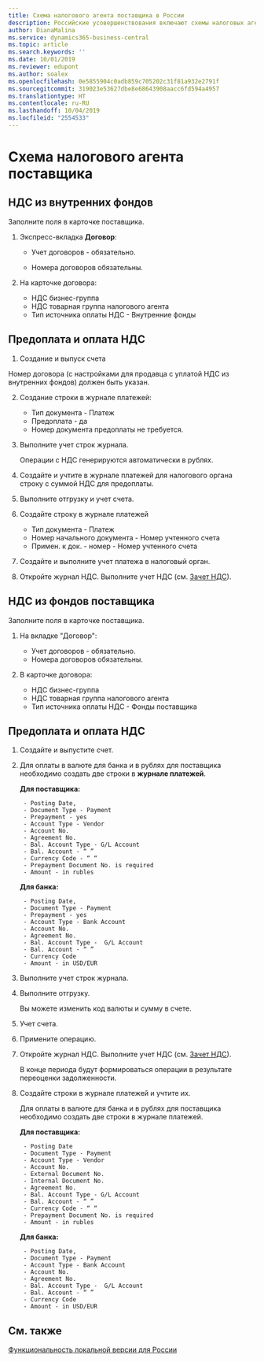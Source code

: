 ```yaml
---
title: Схема налогового агента поставщика в России
description: Российские усовершенствования включают схемы налоговых агентов поставщиков.
author: DianaMalina
ms.service: dynamics365-business-central
ms.topic: article
ms.search.keywords: ''
ms.date: 10/01/2019
ms.reviewer: edupont
ms.author: soalex
ms.openlocfilehash: 0e5855904c0adb859c705202c31f81a932e2791f
ms.sourcegitcommit: 319023e53627dbe8e68643908aacc6fd594a4957
ms.translationtype: HT
ms.contentlocale: ru-RU
ms.lasthandoff: 10/04/2019
ms.locfileid: "2554533"
---
```

# <a name="vendor-tax-agent-scheme"></a>Схема налогового агента поставщика

## <a name="vat-from-internal-funds"></a>НДС из внутренних фондов

Заполните поля в карточке поставщика.

1. Экспресс-вкладка **Договор**:

    - Учет договоров - обязательно.

    - Номера договоров обязательны.

2. На карточке договора:

    - НДС бизнес-группа
    - НДС товарная группа налогового агента
    - Тип источника оплаты НДС - Внутренние фонды

## <a name="prepayment-and-payment-vat"></a>Предоплата и оплата НДС

1. Создание и выпуск счета

Номер договора (с настройками для продавца с уплатой НДС из внутренних фондов) должен быть указан.

2. Создание строки в журнале платежей:

    - Тип документа - Платеж
    - Предоплата - да
    - Номер документа предоплаты не требуется.

3. Выполните учет строк журнала.

    Операции с НДС генерируются автоматически в рублях.

4. Создайте и учтите в журнале платежей для налогового органа строку с суммой НДС для предоплаты.

5. Выполните отгрузку и учет счета.

6. Создайте строку в журнале платежей

    - Тип документа - Платеж
    - Номер начального документа - Номер учтенного счета
    - Примен. к док. - номер - Номер учтенного счета

7. Создайте и выполните учет платежа в налоговый орган.
8. Откройте журнал НДС. Выполните учет НДС (см. [Зачет НДС](Settlement-VAT.md)).

## <a name="vat-from-vendor-funds"></a>НДС из фондов поставщика

Заполните поля в карточке поставщика.

1. На вкладке "Договор":

    - Учет договоров - обязательно.
    - Номера договоров обязательны.

2. В карточке договора:

    - НДС бизнес-группа
    - НДС товарная группа налогового агента
    - Тип источника оплаты НДС - Фонды поставщика

## <a name="prepayment-and-payment-vat"></a>Предоплата и оплата НДС

1. Создайте и выпустите счет.

2. Для оплаты в валюте для банка и в рублях для поставщика необходимо создать две строки в **журнале платежей**.

    **Для поставщика:**

        - Posting Date,
        - Document Type - Payment
        - Prepayment - yes
        - Account Type - Vendor
        - Account No.
        - Agreement No.
        - Bal. Account Type - G/L Account
        - Bal. Account - “ ”
        - Currency Code - “ “
        - Prepayment Document No. is required
        - Amount - in rubles

    **Для банка:**

        - Posting Date,
        - Document Type - Payment
        - Prepayment - yes
        - Account Type - Bank Account
        - Account No.
        - Agreement No.
        - Bal. Account Type -  G/L Account
        - Bal. Account - “ ”
        - Currency Code
        - Amount - in USD/EUR

3. Выполните учет строк журнала.
4. Выполните отгрузку.

    Вы можете изменить код валюты и сумму в счете.

5. Учет счета.

6. Примените операцию.

7. Откройте журнал НДС. Выполните учет НДС (см. [Зачет НДС](Settlement-VAT.md)).

    В конце периода будут формироваться операции в результате переоценки задолженности.

8. Создайте строки в журнале платежей и учтите их.

    Для оплаты в валюте для банка и в рублях для поставщика необходимо создать две строки в журнале платежей.

    **Для поставщика:**

        - Posting Date
        - Document Type - Payment
        - Account Type - Vendor
        - Account No.
        - External Document No.
        - Internal Document No.
        - Agreement No.
        - Bal. Account Type - G/L Account
        - Bal. Account - “ ”
        - Currency Code - “ “
        - Prepayment Document No. is required
        - Amount - in rubles

    **Для банка:**

        - Posting Date,
        - Document Type - Payment
        - Account Type - Bank Account
        - Account No.
        - Agreement No.
        - Bal. Account Type -  G/L Account
        - Bal. Account - “ ”
        - Currency Code
        - Amount - in USD/EUR

## <a name="see-also"></a>См. также

[Функциональность локальной версии для России](russia-local-functionality.md)  
